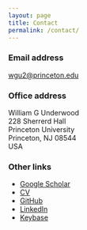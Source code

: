 ```yaml
---
layout: page
title: Contact
permalink: /contact/
---
```


### Email address
[wgu2@princeton.edu](mailto:wgu@princeton.edu)

### Office address
William G Underwood <br>
228 Sherrerd Hall <br>
Princeton University <br>
Princeton,
NJ 08544 <br>
USA

### Other links
- [Google Scholar](https://scholar.google.co.uk/citations?user=4rtNN4wAAAAJ&hl=en)
- [CV](/assets/files/WGUnderwood.pdf)
- [GitHub](https://github.com/WGUNDERWOOD)
- [LinkedIn](https://www.linkedin.com/in/will--underwood/)
- [Keybase](https://keybase.io/wgunderwood)
